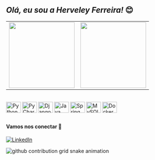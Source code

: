 ## *Olá, eu sou a Herveley Ferreira!* 😊

<div>
<table>
  <tr>
    <td>
  <a href="https://github.com/herveleyferreira">
    <img height= "180em" src="https://github-readme-stats.vercel.app/api?username=herveleyferreira&theme=dracula&show_icons=true&include_all_comits=true&count_privare=true">
     </td>
    <td>
    <img height= "180em" src="https://github-readme-stats.vercel.app/api/top-langs/?username=herveleyferreira&layout=compact&theme=dracula">
    </td>
  </tr>
</table>
</div>

<div style="display: inline_block"><br>
  <img align="center" alt="Python" height="30" width="40" src="https://cdn.jsdelivr.net/gh/devicons/devicon/icons/python/python-original.svg" />
  <img align="center" alt="PyCharm" height="30" width="40" src="https://cdn.jsdelivr.net/gh/devicons/devicon/icons/pycharm/pycharm-original.svg" />
  <img align="center" alt="Django" height="30" width="40" src="https://cdn.jsdelivr.net/gh/devicons/devicon@latest/icons/django/django-plain.svg" />
  <img align="center" alt="Java" height="30" width="40" src="https://cdn.jsdelivr.net/gh/devicons/devicon@latest/icons/java/java-original.svg" />
  <img align="center" alt="Spring boot" height="30" width="40" src="https://cdn.jsdelivr.net/gh/devicons/devicon@latest/icons/spring/spring-original.svg"/>
  <img align="center" alt="MySQL" height="30" width="40" src="https://cdn.jsdelivr.net/gh/devicons/devicon/icons/mysql/mysql-original.svg" />    
  <img align="center" alt="Docker" height="30" width="40"src="https://cdn.jsdelivr.net/gh/devicons/devicon@latest/icons/docker/docker-original-wordmark.svg" />
</div>
  
##

#### Vamos nos conectar 🤝
[![LinkedIn](https://img.shields.io/badge/LinkedIn-0077B5?style=for-the-badge&logo=linkedin&logoColor=white)](https://www.linkedin.com/in/herveleyferreira/)

<picture align="center">
  <source media="(prefers-color-scheme: dark)" srcset="https://raw.githubusercontent.com/herveleyferreira/herveleyferreira/output/github-contribution-grid-snake-dark.svg">
  <source media="(prefers-color-scheme: light)" srcset="https://raw.githubusercontent.com/herveleyferreira/herveleyferreira/output/github-contribution-grid-snake-dark.svg">
  <img align="center" alt="github contribution grid snake animation" src="https://raw.githubusercontent.com/mari4souza/herveleyferreira/output/github-contribution-grid-snake.svg">
</picture>

